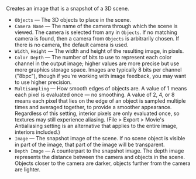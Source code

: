 Creates an image that is a snapshot of a 3D scene.

   - `Objects` — The 3D objects to place in the scene.
   - `Camera Name` — The name of the camera through which the scene is viewed. The camera is selected from any in `Objects`. If no matching camera is found, then a camera from `Objects` is arbitrarily chosen. If there is no camera, the default camera is used. 
   - `Width`, `Height` — The width and height of the resulting image, in pixels.
   - `Color Depth` — The number of bits to use to represent each color channel in the output image; higher values are more precise but use more graphics storage space.  Images are typically 8 bits per channel ("8bpc"), though if you're working with image feedback, you may want to use higher precision.
   - `Multisampling` — How smooth edges of objects are.  A value of 1 means each pixel is evaluated once — no smoothing.  A value of 2, 4, or 8 means each pixel that lies on the edge of an object is sampled multiple times and averaged together, to provide a smoother appearance.  Regardless of this setting, interior pixels are only evaluated once, so textures may still experience aliasing.  (File > Export > Movie's Antialiasing setting is an alternative that applies to the entire image, interiors included.)
   - `Image` — The snapshot image of the scene. If no scene object is visible in part of the image, that part of the image will be transparent.
   - `Depth Image` — A counterpart to the snapshot image. The depth image represents the distance between the camera and objects in the scene. Objects closer to the camera are darker, objects further from the camera are lighter. 
